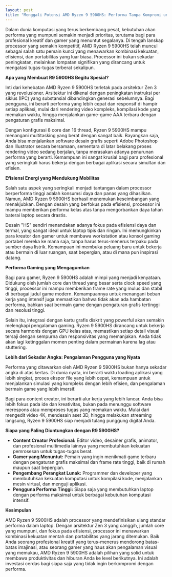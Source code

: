 ```yaml
---
layout: post
title: "Menggali Potensi AMD Ryzen 9 5900HS: Performa Tanpa Kompromi untuk Kreator dan Gamer"
---
```


Dalam dunia komputasi yang terus berkembang pesat, kebutuhan akan performa yang mumpuni semakin menjadi prioritas, terutama bagi para profesional kreatif dan gamer yang menuntut segalanya. Di tengah lanskap processor yang semakin kompetitif, AMD Ryzen 9 5900HS telah muncul sebagai salah satu pemain kunci yang menawarkan kombinasi kekuatan, efisiensi, dan portabilitas yang luar biasa. Processor ini bukan sekadar peningkatan, melainkan lompatan signifikan yang dirancang untuk mengatasi tugas-tugas terberat sekalipun.

**Apa yang Membuat R9 5900HS Begitu Spesial?**

Inti dari kehebatan AMD Ryzen 9 5900HS terletak pada arsitektur Zen 3 yang revolusioner. Arsitektur ini dikenal dengan peningkatan instruksi per siklus (IPC) yang substansial dibandingkan generasi sebelumnya. Bagi pengguna, ini berarti performa yang lebih cepat dan responsif di hampir setiap aplikasi, mulai dari rendering video kompleks, kompilasi kode yang memakan waktu, hingga menjalankan game-game AAA terbaru dengan pengaturan grafis maksimal.

Dengan konfigurasi 8 core dan 16 thread, Ryzen 9 5900HS mampu menangani multitasking yang berat dengan sangat baik. Bayangkan saja, Anda bisa menjalankan software desain grafis seperti Adobe Photoshop dan Illustrator secara bersamaan, sementara di latar belakang proses rendering video sedang berjalan, tanpa merasakan adanya penurunan performa yang berarti. Kemampuan ini sangat krusial bagi para profesional yang seringkali harus bekerja dengan berbagai aplikasi secara simultan dan efisien.

**Efisiensi Energi yang Mendukung Mobilitas**

Salah satu aspek yang seringkali menjadi tantangan dalam processor berperforma tinggi adalah konsumsi daya dan panas yang dihasilkan. Namun, AMD Ryzen 9 5900HS berhasil menemukan keseimbangan yang menakjubkan. Dengan desain yang berfokus pada efisiensi, processor ini mampu memberikan performa kelas atas tanpa mengorbankan daya tahan baterai laptop secara drastis.

Desain "HS" sendiri menandakan adanya fokus pada efisiensi daya dan termal, yang sangat ideal untuk laptop tipis dan ringan. Ini memungkinkan para kreator dan gamer untuk membawa workstation atau konsol gaming portabel mereka ke mana saja, tanpa harus terus-menerus terpaku pada sumber daya listrik. Kemampuan ini membuka peluang baru untuk bekerja atau bermain di luar ruangan, saat bepergian, atau di mana pun inspirasi datang.

**Performa Gaming yang Mengagumkan**

Bagi para gamer, Ryzen 9 5900HS adalah mimpi yang menjadi kenyataan. Didukung oleh jumlah core dan thread yang besar serta clock speed yang tinggi, processor ini mampu memberikan frame rate yang mulus dan stabil di berbagai judul game modern. Kemampuannya untuk menangani beban kerja yang intensif juga memastikan bahwa tidak akan ada hambatan performa, bahkan saat bermain game dengan pengaturan grafis tertinggi dan resolusi tinggi.

Selain itu, integrasi dengan kartu grafis diskrit yang powerful akan semakin melengkapi pengalaman gaming. Ryzen 9 5900HS dirancang untuk bekerja secara harmonis dengan GPU kelas atas, memastikan setiap detail visual tersaji dengan sempurna dan responsivitas yang memanjakan. Anda tidak akan lagi ketinggalan momen penting dalam permainan karena lag atau stuttering.

**Lebih dari Sekadar Angka: Pengalaman Pengguna yang Nyata**

Performa yang ditawarkan oleh AMD Ryzen 9 5900HS bukan hanya sekadar angka di atas kertas. Di dunia nyata, ini berarti waktu loading aplikasi yang lebih singkat, proses ekspor file yang lebih cepat, kemampuan untuk menjalankan simulasi yang kompleks dengan lebih efisien, dan pengalaman bermain game yang lebih imersif.

Bagi para content creator, ini berarti alur kerja yang lebih lancar. Anda bisa lebih fokus pada ide dan kreativitas, bukan pada menunggu software merespons atau memproses tugas yang memakan waktu. Mulai dari mengedit video 4K, mendesain aset 3D, hingga melakukan streaming langsung, Ryzen 9 5900HS siap menjadi tulang punggung digital Anda.

**Siapa yang Paling Diuntungkan dengan R9 5900HS?**

*   **Content Creator Profesional:** Editor video, desainer grafis, animator, dan profesional multimedia lainnya yang membutuhkan kekuatan pemrosesan untuk tugas-tugas berat.
*   **Gamer yang Menuntut:** Pemain yang ingin menikmati game terbaru dengan pengaturan grafis maksimal dan frame rate tinggi, baik di rumah maupun saat bepergian.
*   **Pengembang Perangkat Lunak:** Programmer dan developer yang membutuhkan kekuatan komputasi untuk kompilasi kode, menjalankan mesin virtual, dan menguji aplikasi.
*   **Pengguna Performa Tinggi:** Siapa saja yang membutuhkan laptop dengan performa maksimal untuk berbagai kebutuhan komputasi intensif.

**Kesimpulan**

AMD Ryzen 9 5900HS adalah processor yang mendefinisikan ulang standar performa dalam laptop. Dengan arsitektur Zen 3 yang canggih, jumlah core yang mumpuni, dan fokus pada efisiensi, processor ini menawarkan kombinasi kekuatan mentah dan portabilitas yang jarang ditemukan. Baik Anda seorang profesional kreatif yang terus-menerus mendorong batas-batas imajinasi, atau seorang gamer yang haus akan pengalaman visual yang memukau, AMD Ryzen 9 5900HS adalah pilihan yang solid untuk membawa produktivitas dan hiburan Anda ke level berikutnya. Ini adalah investasi cerdas bagi siapa saja yang tidak ingin berkompromi dengan performa.
